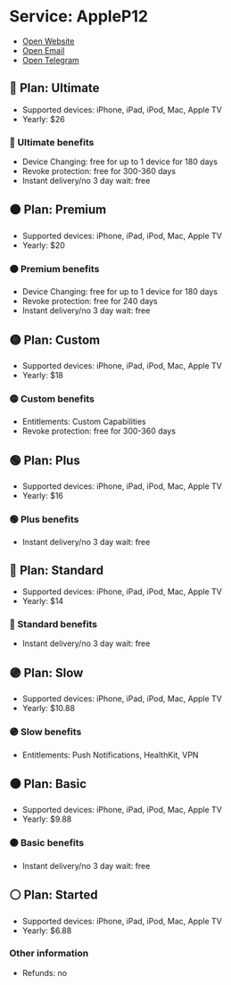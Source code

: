 # Service: AppleP12
- [Open Website](https://applep12.com/)
- [Open Email](mailto:Support@AppleP12.com)
- [Open Telegram](https://t.me/P12Support)

## 🔴 Plan: Ultimate  
- Supported devices: iPhone, iPad, iPod, Mac, Apple TV  
- Yearly: $26  

### 🔴 Ultimate benefits  
- Device Changing: free for up to 1 device for 180 days
- Revoke protection: free for 300-360 days
- Instant delivery/no 3 day wait: free

## 🟠 Plan: Premium  
- Supported devices: iPhone, iPad, iPod, Mac, Apple TV  
- Yearly: $20  

### 🟠 Premium benefits  
- Device Changing: free for up to 1 device for 180 days
- Revoke protection: free for 240 days
- Instant delivery/no 3 day wait: free

## 🟡 Plan: Custom  
- Supported devices: iPhone, iPad, iPod, Mac, Apple TV  
- Yearly: $18  

### 🟡 Custom benefits  
- Entitlements: Custom Capabilities
- Revoke protection: free for 300-360 days

## 🟢 Plan: Plus  
- Supported devices: iPhone, iPad, iPod, Mac, Apple TV  
- Yearly: $16  

### 🟢 Plus benefits  
- Instant delivery/no 3 day wait: free

## 🔵 Plan: Standard  
- Supported devices: iPhone, iPad, iPod, Mac, Apple TV  
- Yearly: $14  

### 🔵 Standard benefits  
- Instant delivery/no 3 day wait: free

## 🟣 Plan: Slow  
- Supported devices: iPhone, iPad, iPod, Mac, Apple TV  
- Yearly: $10.88  

### 🟣 Slow benefits  
- Entitlements: Push Notifications, HealthKit, VPN

## ⚫️ Plan: Basic  
- Supported devices: iPhone, iPad, iPod, Mac, Apple TV  
- Yearly: $9.88  

### ⚫️ Basic benefits  
- Instant delivery/no 3 day wait: free

## ⚪️ Plan: Started  
- Supported devices: iPhone, iPad, iPod, Mac, Apple TV  
- Yearly: $6.88  

### Other information 
- Refunds: no
